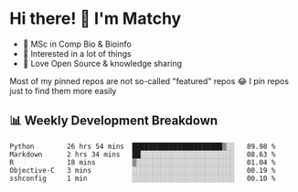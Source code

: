 # Hi there! 👋 I'm Matchy

- 🧬 MSc in Comp Bio & Bioinfo
- 🎈 Interested in a lot of things
- 💜 Love Open Source & knowledge sharing

Most of my pinned repos are not so-called "featured" repos 😂 I pin repos just to find them more easily

## 📊 Weekly Development Breakdown

<!--START_SECTION:waka-->

```text
Python        26 hrs 54 mins  ██████████████████████▒░░   89.98 %
Markdown      2 hrs 34 mins   ██░░░░░░░░░░░░░░░░░░░░░░░   08.63 %
R             18 mins         ▒░░░░░░░░░░░░░░░░░░░░░░░░   01.04 %
Objective-C   3 mins          ░░░░░░░░░░░░░░░░░░░░░░░░░   00.19 %
sshconfig     1 min           ░░░░░░░░░░░░░░░░░░░░░░░░░   00.10 %
```

<!--END_SECTION:waka-->
